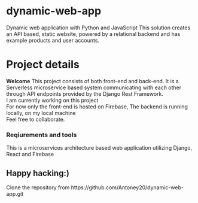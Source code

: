 # dynamic-web-app
Dynamic web application with Python and JavaScript This solution creates an API based, static website, powered by a relational backend and has example products and user accounts.

<h1> Project details </h1>
<b>Welcome</b>
This project consists of both front-end and back-end. It is a Serverless microservice based system communicating with each other through API endpoints provided by the Django Rest Framework.<br>
I am currently working on this project<br>
For now only the front-end is hosted on Firebase, The backend is running locally, on my local machine<br>
Feel free to collaborate.
<h3>Reqiurements and tools</h3>
This is a microservices architecture based web application utilizing Django, React and Firebase



<h2>Happy hacking:)</h2>
<p> Clone the repository from https://github.com/Antoney20/dynamic-web-app.git</p>
